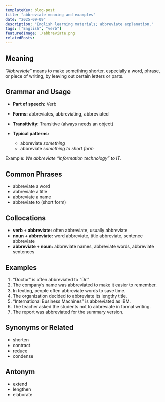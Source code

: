 ```yaml
---
templateKey: blog-post
title: "abbreviate meaning and examples"
date: "2025-09-09"
description: "English learning materials; abbreviate explanation."
tags: ["English", "verb"]
featuredImage: ./abbreviate.png
relatedPosts:
---
```


## Meaning

_“Abbreviate”_ means to make something shorter, especially a word, phrase, or piece of writing, by leaving out certain letters or parts.

## Grammar and Usage

- **Part of speech:** Verb
- **Forms:** abbreviates, abbreviating, abbreviated
- **Transitivity:** Transitive (always needs an object)
- **Typical patterns:**

  - abbreviate _something_
  - abbreviate _something to_ _short form_

Example: _We abbreviate “information technology” to IT._

## Common Phrases

- abbreviate a word
- abbreviate a title
- abbreviate a name
- abbreviate to (short form)

## Collocations

- **verb + abbreviate:** often abbreviate, usually abbreviate
- **noun + abbreviate:** word abbreviate, title abbreviate, sentence abbreviate
- **abbreviate + noun:** abbreviate names, abbreviate words, abbreviate sentences

## Examples

1. “Doctor” is often abbreviated to “Dr.”
2. The company’s name was abbreviated to make it easier to remember.
3. In texting, people often abbreviate words to save time.
4. The organization decided to abbreviate its lengthy title.
5. “International Business Machines” is abbreviated as IBM.
6. The teacher asked the students not to abbreviate in formal writing.
7. The report was abbreviated for the summary version.

## Synonyms or Related

- shorten
- contract
- reduce
- condense

## Antonym

- extend
- lengthen
- elaborate
